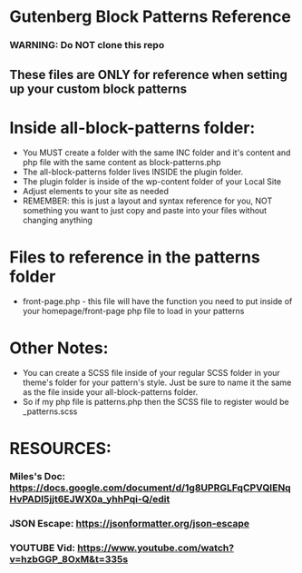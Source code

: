 # Gutenberg Block Patterns Reference 
### WARNING: Do NOT clone this repo
## These files are ONLY for reference when setting up your custom block patterns

# Inside all-block-patterns folder:
* You MUST create a folder with the same INC folder and it's content and php file with the same content as block-patterns.php
* The all-block-patterns folder lives INSIDE the plugin folder.
* The plugin folder is inside of the wp-content folder of your Local Site
* Adjust elements to your site as needed
* REMEMBER: this is just a layout and syntax reference for you, NOT something you want to just copy and paste into your files without changing anything

# Files to reference in the patterns folder
 * front-page.php - this file will have the function you need to put inside of your homepage/front-page php file to load in your patterns

# Other Notes:

* You can create a SCSS file inside of your regular SCSS folder in your theme's folder for your pattern's style. Just be sure to name it the same as the file inside your all-block-patterns folder.
* So if my php file is patterns.php then the SCSS file to register would be _patterns.scss

# RESOURCES:


### Miles's Doc: https://docs.google.com/document/d/1g8UPRGLFqCPVQIENqHvPADI5jjt6EJWX0a_yhhPqi-Q/edit
### JSON Escape: https://jsonformatter.org/json-escape
### YOUTUBE Vid: https://www.youtube.com/watch?v=hzbGGP_8OxM&t=335s
